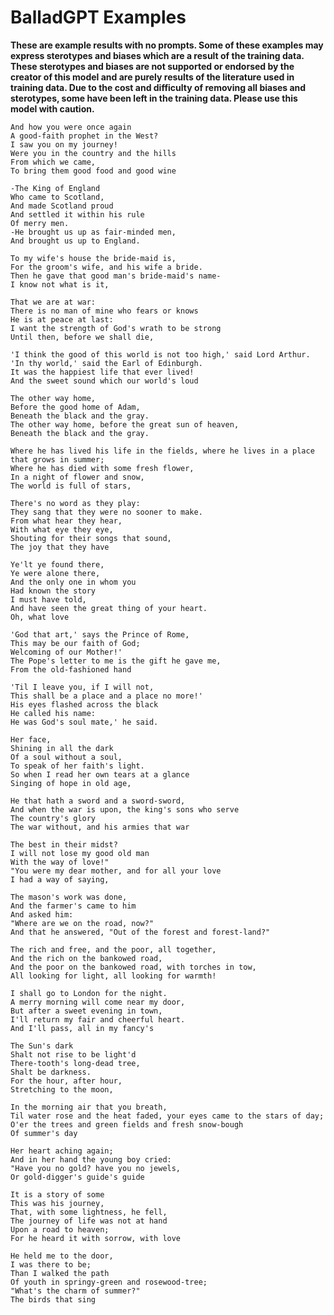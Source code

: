 # BalladGPT Examples

**These are example results with no prompts. Some of these examples may express sterotypes and biases which are a result of the training data. These sterotypes and biases are not supported or endorsed by the creator of this model and are purely results of the literature used in training data. Due to the cost and difficulty of removing all biases and sterotypes, some have been left in the training data. Please use this model with caution.**


```
And how you were once again
A good-faith prophet in the West?
I saw you on my journey!
Were you in the country and the hills
From which we came,
To bring them good food and good wine
```

```
-The King of England
Who came to Scotland,
And made Scotland proud
And settled it within his rule
Of merry men.
-He brought us up as fair-minded men,
And brought us up to England.
```

```
To my wife's house the bride-maid is,
For the groom's wife, and his wife a bride.
Then he gave that good man's bride-maid's name-
I know not what is it,
```

```
That we are at war:
There is no man of mine who fears or knows
He is at peace at last:
I want the strength of God's wrath to be strong
Until then, before we shall die,
```

```
'I think the good of this world is not too high,' said Lord Arthur.
'In thy world,' said the Earl of Edinburgh.
It was the happiest life that ever lived!
And the sweet sound which our world's loud
```

```
The other way home,
Before the good home of Adam,
Beneath the black and the gray.
The other way home, before the great sun of heaven,
Beneath the black and the gray.
```

```
Where he has lived his life in the fields, where he lives in a place that grows in summer;
Where he has died with some fresh flower,
In a night of flower and snow,
The world is full of stars,
```

```
There's no word as they play:
They sang that they were no sooner to make.
From what hear they hear,
With what eye they eye,
Shouting for their songs that sound,
The joy that they have
```

```
Ye'lt ye found there,
Ye were alone there,
And the only one in whom you
Had known the story
I must have told,
And have seen the great thing of your heart.
Oh, what love
```

```
'God that art,' says the Prince of Rome,
This may be our faith of God;
Welcoming of our Mother!'
The Pope's letter to me is the gift he gave me,
From the old-fashioned hand
```

```
'Til I leave you, if I will not,
This shall be a place and a place no more!'
His eyes flashed across the black
He called his name:
He was God's soul mate,' he said.
```

```
Her face,
Shining in all the dark
Of a soul without a soul,
To speak of her faith's light.
So when I read her own tears at a glance
Singing of hope in old age,
```

```
He that hath a sword and a sword-sword,
And when the war is upon, the king's sons who serve
The country's glory
The war without, and his armies that war
```

```
The best in their midst?
I will not lose my good old man
With the way of love!"
"You were my dear mother, and for all your love
I had a way of saying,
```

```
The mason's work was done,
And the farmer's came to him
And asked him:
"Where are we on the road, now?"
And that he answered, "Out of the forest and forest-land?"
```

```
The rich and free, and the poor, all together,
And the rich on the bankowed road,
And the poor on the bankowed road, with torches in tow,
All looking for light, all looking for warmth!
```

```
I shall go to London for the night.
A merry morning will come near my door,
But after a sweet evening in town,
I'll return my fair and cheerful heart.
And I'll pass, all in my fancy's
```

```
The Sun's dark
Shalt not rise to be light'd
There-tooth's long-dead tree,
Shalt be darkness.
For the hour, after hour,
Stretching to the moon,
```

```
In the morning air that you breath,
Til water rose and the heat faded, your eyes came to the stars of day;
O'er the trees and green fields and fresh snow-bough
Of summer's day
```

```
Her heart aching again;
And in her hand the young boy cried:
"Have you no gold? have you no jewels,
Or gold-digger's guide's guide
```

```
It is a story of some
This was his journey,
That, with some lightness, he fell,
The journey of life was not at hand
Upon a road to heaven;
For he heard it with sorrow, with love
```

```
He held me to the door,
I was there to be;
Than I walked the path
Of youth in springy-green and rosewood-tree;
"What's the charm of summer?"
The birds that sing
```
